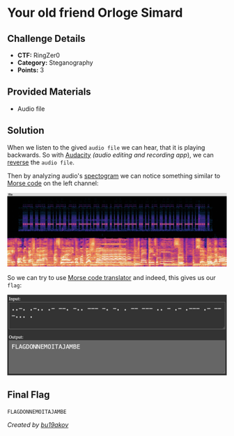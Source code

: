 # Your old friend Orloge Simard

## Challenge Details 

- **CTF:** RingZer0
- **Category:** Steganography
- **Points:** 3

## Provided Materials

- Audio file


## Solution

When we listen to the gived `audio file` we can hear, that it is playing backwards. So with [Audacity](https://www.audacityteam.org) *(audio editing and recording app*), we can [reverse](https://manual.audacityteam.org/man/reverse.html) the `audio file`.

Then by analyzing audio's [spectogram](https://manual.audacityteam.org/man/spectrogram_view.html#:~:text=To%20select%20Spectrogram%20view%2C%20click,required%20view%20can%20be%20selected..) we can notice something similar to [Morse code](https://en.wikipedia.org/wiki/Morse_code) on the left channel:

![Spectogram](./spectogram.jpg)

So we can try to use [Morse code translator](https://morsecode.world/international/translator.html) and indeed, this gives us our `flag`:

![Morse](./morse.jpg)

## Final Flag

`FLAGDONNEMOITAJAMBE`

*Created by [bu19akov](https://github.com/bu19akov)*

